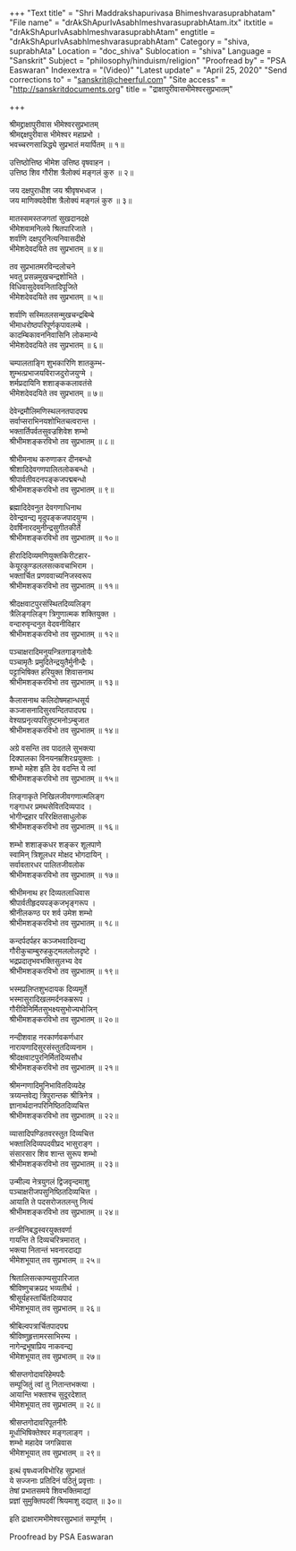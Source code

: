 +++
"Text title" = "Shri Maddrakshapurivasa Bhimeshvarasuprabhatam"
"File name" = "drAkShApurIvAsabhImeshvarasuprabhAtam.itx"
itxtitle = "drAkShApurIvAsabhImeshvarasuprabhAtam"
engtitle = "drAkShApurIvAsabhImeshvarasuprabhAtam"
Category = "shiva, suprabhAta"
Location = "doc_shiva"
Sublocation = "shiva"
Language = "Sanskrit"
Subject = "philosophy/hinduism/religion"
"Proofread by" = "PSA Easwaran"
Indexextra = "(Video)"
"Latest update" = "April 25, 2020"
"Send corrections to" = "sanskrit@cheerful.com"
"Site access" = "http://sanskritdocuments.org"
title = "द्राक्षापुरीवासभीमेश्वरसुप्रभातम्"

+++
  
 श्रीमद्द्राक्षापुरीवास भीमेश्वरसुप्रभातम्   
श्रीमद्दक्षपुरीवास भीमेश्वर महाप्रभो ।  
भवच्चरणसान्निद्ध्ये सुप्रभातं मयार्पितम् ॥ १॥  
  
उत्तिष्ठोत्तिष्ठ भीमेश उत्तिष्ठ वृषवाहन ।  
उत्तिष्ठ शिव  गौरीश त्रैलोक्यं मङ्गलं कुरु ॥ २॥  
  
जय दक्षपुराधीश जय श्रीवृषभध्वज ।  
जय माणिक्यदेवीश त्रैलोक्यं मङ्गलं कुरु ॥ ३॥  
  
मातस्समस्तजगतां सुखदानदक्षे  
     भीमेशवामनिलये  श्रितपारिजाते ।  
शर्वाणि दक्षपुरनित्यनिवासदीक्षे  
     भीमेशदेवदयिते तव सुप्रभातम् ॥ ४॥  
  
तव सुप्रभातमरविन्दलोचने  
     भवतु प्रसन्नमुखचन्द्रशोभिते ।  
विधिवासुदेववनितादिपूजिते  
     भीमेशदेवदयिते तव सुप्रभातम् ॥ ५॥  
  
शर्वाणि सस्मितलसन्मुखचन्द्रबिम्बे  
     भीमाधरोष्ठपरिपूर्णकृपावलम्बे ।  
कादम्बिकावननिवासिनि लोकमान्ये  
     भीमेशदेवदयिते तव सुप्रभातम् ॥ ६॥  
  
चम्पालताङ्गि शुभकारिणि शातकुम्भ-  
     शुम्भत्प्रभाजयविराजदुरोजयुग्मे ।  
शर्मप्रदायिनि शशाङ्ककलावतंसे  
     भीमेशदेवदयिते तव सुप्रभातम् ॥ ७॥  
  
देवेन्द्रमौलिमणिस्थलनतपादपद्म  
     सर्वाप्सराभिनयशोभितचत्वरान्त ।  
भक्तार्तिपर्वतसुवज्रशिवेश शम्भो  
     श्रीभीमशङ्करविभो तव सुप्रभातम् ॥ ८॥  
  
श्रीभीमनाथ करुणाकर दीनबन्धो  
     श्रीशादिदेवगणपालितलोकबन्धो ।  
श्रीपार्वतीवदनपङ्कजपद्मबन्धो  
     श्रीभीमशङ्करविभो तव सुप्रभातम् ॥ ९॥  
  
ब्रह्मादिदेवनुत देवगणाधिनाथ  
     देवेन्द्रवन्द्य मृदुपङ्कजपादयुग्म ।  
देवर्षिनारदमुनीन्द्रसुगीतकीर्ते  
     श्रीभीमशङ्करविभो तव सुप्रभातम् ॥ १०॥  
  
हीरादिदिव्यमणियुक्तकिरीटहार-  
     केयूरकुण्डललसत्कवचाभिराम ।  
भक्तार्चित प्रणववाच्यनिजस्वरूप  
     श्रीभीमशङ्करविभो तव सुप्रभातम् ॥ ११॥  
  
श्रीदक्षवाटपुरसंस्थितदिव्यलिङ्ग  
     त्रैलिङ्गलिङ्ग त्रिगुणात्मक शक्तियुक्त ।  
वन्दारुवृन्दनुत वेदवनीविहार  
     श्रीभीमशङ्करविभो तव सुप्रभातम् ॥ १२॥  
  
पञ्चाक्षरादिमनुयन्त्रितगाङ्गतोयैः  
     पञ्चामृतैः प्रमुदितेन्द्रयुतैर्मुनीन्द्रैः ।  
पट्टाभिषिक्त हरियुक्त शिवासनाथ  
     श्रीभीमशङ्करविभो तव सुप्रभातम् ॥ १३॥  
  
कैलासनाथ कलिदोषमहान्धसूर्य  
     कञ्जासनादिसुरवन्दितपादपद्म ।  
वेश्याप्रनृत्यपरितुष्टमनोऽम्बुजात  
     श्रीभीमशङ्करविभो तव सुप्रभातम् ॥ १४॥  
  
अग्रे वसन्ति तव पादतले सुभक्त्या  
     दिक्पालका विनयनम्रशिरःप्रयुक्ताः ।  
शम्भो महेश इति देव वदन्ति ये त्वां  
     श्रीभीमशङ्करविभो तव सुप्रभातम् ॥ १५॥  
  
लिङ्गाकृते निखिलजीवगणात्मलिङ्ग  
     गङ्गाधर प्रमथसेवितदिव्यपाद ।  
भोगीन्द्रहार परिरक्षितसाधुलोक  
     श्रीभीमशङ्करविभो तव सुप्रभातम् ॥ १६॥  
  
शम्भो शशाङ्कधर शङ्कर  शूलपाणे  
     स्वामिन्  त्रिशूलधर मोक्षद भोगदायिन् ।  
सर्वावतारधर पालितजीवलोक  
     श्रीभीमशङ्करविभो तव सुप्रभातम् ॥ १७॥  
  
श्रीभीमनाथ हर दिव्यतलाधिवास  
     श्रीपार्वतीहृदयपङ्कजभृङ्गरूप ।  
श्रीनीलकण्ठ पर शर्व उमेश शम्भो  
     श्रीभीमशङ्करविभो तव सुप्रभातम् ॥ १८॥  
  
कन्दर्पदर्पहर कञ्जभवादिवन्द्य  
     गौरीकुचाम्बुरुहकुट्मललोलदृष्टे ।  
भद्रप्रदातृभवभक्तिसुलभ्य देव  
     श्रीभीमशङ्करविभो तव सुप्रभातम् ॥ १९॥  
  
भस्मप्रलिप्तशुभदायक दिव्यमूर्ते  
     भस्मासुरादिखलमर्दनकम्ररूप ।  
गौरीविनिर्मितसुभक्ष्यसुभोज्यभोजिन्  
     श्रीभीमशङ्करविभो तव सुप्रभातम् ॥ २०॥  
  
नन्दीशवाह नरकार्णवकर्णधार  
     नारायणादिसुरसंस्तुतदिव्यनाम ।  
श्रीदक्षवाटपुरनिर्मितदिव्यसौध  
     श्रीभीमशङ्करविभो  तव सुप्रभातम् ॥ २१॥  
  
श्रीमन्गणादिमुनिभावितदिव्यदेह  
     त्रय्यन्तवेद्य त्रिपुरान्तक  श्रीत्रिनेत्र ।  
ज्ञानार्थदानपरिनिष्ठितदिव्यचित्त  
     श्रीभीमशङ्करविभो  तव सुप्रभातम् ॥ २२॥  
  
व्यासादिपण्डितवरस्तुत  दिव्यचित्त  
     भक्तालिदिव्यपदवीप्रद  भासुराङ्ग ।  
संसारसार शिव शान्त  सुरूप  शम्भो  
     श्रीभीमशङ्करविभो तव सुप्रभातम् ॥ २३॥  
  
उन्मील्य नेत्रयुगलं द्विजवृन्दमाशु  
     पञ्चाक्षरीजपसुनिष्ठितदिव्यचित्त ।  
आयाति ते पदसरोजतलन्तु नित्यं  
     श्रीभीमशङ्करविभो तव सुप्रभातम् ॥ २४॥  
  
तन्त्रीनिबद्धस्वरयुक्तवर्णा  
     गायन्ति ते दिव्यचरित्रमारात् ।  
भक्त्या नितान्तं भवनारदाद्या  
     भीमेशभूयात् तव सुप्रभातम् ॥ २५॥  
  
श्रितालिसत्काम्यसुपारिजात  
     श्रीविष्णुचक्रप्रद भव्यतीर्थ ।  
श्रीसूर्यहस्तार्चितदिव्यपाद  
     भीमेशभूयात् तव सुप्रभातम् ॥ २६॥  
  
श्रीबिल्वपत्रार्चितपादपद्म  
     श्रीविष्णुहृत्तामरसाभिरम्य ।  
नागेन्द्रभूषाप्रिय नाकवन्द्य  
     भीमेशभूयात् तव सुप्रभातम् ॥ २७॥  
  
श्रीसप्तगोदावरिहेमपदैः  
     सम्पूजितुं त्वां तु नितान्तभक्त्या ।  
आयान्ति भक्ताश्च सुदूरदेशात्  
     भीमेशभूयात् तव सुप्रभातम् ॥ २८॥  
  
श्रीसप्तगोदावरिपूतनीरैः  
     मूर्धाभिषिक्तेश्वर मङ्गलाङ्ग ।  
शम्भो महादेव जगन्निवास  
     भीमेशभूयात् तव सुप्रभातम् ॥ २९॥  
  
इत्थं वृषध्वजविभोरिह सुप्रभातं  
     ये सज्जनाः प्रतिदिनं पठितुं प्रवृत्ताः ।  
तेषां प्रभातसमये शिवभक्तिमाद्यां  
     प्रज्ञां सुमुक्तिपदवीं श्रियमाशु दद्यात् ॥ ३०॥  
  
इति द्राक्षारामभीमेश्वरसुप्रभातं सम्पूर्णम् ।  
  
  
Proofread by PSA Easwaran   
  
